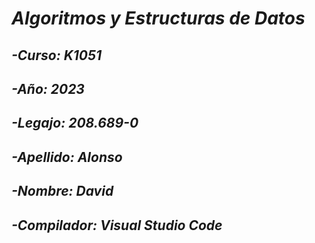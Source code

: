 # <em> Algoritmos y Estructuras de Datos </em>
## <em> -Curso: K1051 </em>
## <em> -Año: 2023 </em>
## <em> -Legajo: 208.689-0 </em>
## <em> -Apellido: Alonso </em>
## <em> -Nombre: David </em>
## <em> -Compilador: Visual Studio Code </em>

